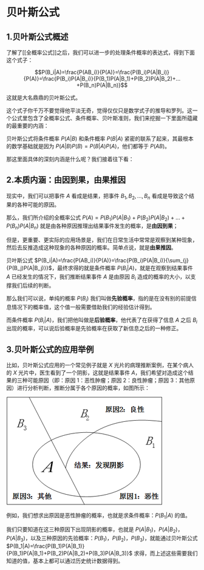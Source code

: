 # 贝叶斯公式

## 1.贝叶斯公式概述

了解了[[全概率公式]]之后，我们可以进一步的处理条件概率的表达式，得到下面这个式子：

$$P(B_i|A)=\frac{P(AB_i)}{P(A)}=\frac{P(B_i)P(A|B_i)}{P(A)}=\frac{P(B_i)P(A|B_i)}{P(B_1)P(A|B_1)+P(B_2)P(A|B_2)+…+P(B_n)P(A|B_n)}$$

这就是大名鼎鼎的贝叶斯公式。

这个式子你千万不要觉得他平淡无奇，觉得仅仅只是数学式子的推导和罗列。这一个公式里包含了全概率公式、条件概率、贝叶斯准则，我们来挖掘一下里面所蕴藏的最重要的内涵：

贝叶斯公式将条件概率 $P(A|B)$ 和条件概率 $P(B|A)$ 紧密的联系了起来，其最根本的数学基础就是因为 $P(A|B)P(B)=P(B|A)P(A)$，他们都等于 $P(AB)$。

那这里面具体的深刻内涵是什么呢？我们接着往下看：

## 2.本质内涵：由因到果，由果推因

现实中，我们可以把事件 $A$ 看成是结果，把事件 $B_1,B_2,…,B_n$ 看成是导致这个结果的各种可能的原因。

那么，我们所介绍的全概率公式 $P(A)=P(B_1)P(A|B_1)+P(B_2)P(A|B_2)+…+P(B_n)P(A|B_n)$ 就是由各种原因推理出结果事件发生的概率，是**由因到果**；

但是，更重要、更实际的应用场景是，我们在日常生活中常常是观察到某种现象，然后去反推造成这种现象的各种原因的概率。简单点说，就是**由果推因**。

贝叶斯公式 $P(B_i|A)=\frac{P(AB_i)}{P(A)}=\frac{P(B_i)P(A|B_i)}{\sum_{j}{P(B_j)P(A|B_j)}}$，最终求得的就是条件概率 $P(B_i|A)$，就是在观察到结果事件 $A$ 已经发生的情况下，我们推断结果事件 $A$ 是由原因 $B_i$ 造成的概率的大小，以支撑我们后续的判断。

那么我们可以说，单纯的概率 $P(B_i)$ 我们叫做**先验概率**，指的是在没有别的前提信息情况下的概率值，这个值一般需要借助我们的经验估计得到。

而条件概率 $P(B_i|A)$，我们把他叫做是**后验概率**，他代表了在获得了信息 $A$ 之后 $B_i$ 出现的概率，可以说后验概率是先验概率在获取了新信息之后的一种修正。

## 3.贝叶斯公式的应用举例

比如，贝叶斯公式应用的一个常见例子就是 $X$ 光片的病理推断案例，在某个病人的 $X$ 光片中，医生看到了一个阴影，这就是结果事件 $A$，我们希望对造成这个结果的三种可能原因（即：原因 $1$：恶性肿瘤；原因 $2$：良性肿瘤；原因 $3$：其他原因）进行分析判断，推断分属于各个原因的概率，如图所示：

![附件/机器学习数学/de219bee4bf316a49d77b85255f4ac7f.png](../../附件/机器学习数学/de219bee4bf316a49d77b85255f4ac7f.png)

例如，我们想求出原因是恶性肿瘤的概率，也就是求条件概率：$P(B_1|A)$ 的值。

我们只要知道在这三种原因下出现阴影的概率，也就是 $P(A|B_1)$，$P(A|B_2)$，$P(A|B_3)$，以及三种原因的先验概率：$P(B_1)$，$P(B_2)$，$P(B_3)$，就能通过贝叶斯公式 $P(B_1|A)=\frac{P(B_1)P(A|B_1)}{P(B_1)P(A|B_1)+P(B_2)P(A|B_2)+P(B_3)P(A|B_3)}$ 求得，而上述这些需要我们知道的值，基本上都可以通过历史统计数据得到。
